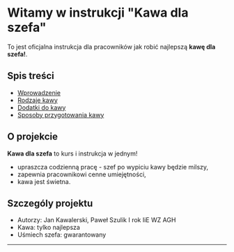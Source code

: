 # Witamy w instrukcji "Kawa dla szefa"

To jest oficjalna instrukcja dla pracowników jak robić najlepszą **kawę dla szefa!**.

## Spis treści

- [Wprowadzenie](wprowadzenie.md)
- [Rodzaje kawy](rodzaje.md)
- [Dodatki do kawy](zczympodac.md)
- [Sposoby przygotowania kawy](sposoby.md)

## O projekcie

**Kawa dla szefa** to kurs i instrukcja w jednym!

- upraszcza codzienną pracę - szef po wypiciu kawy będzie milszy,
- zapewnia pracownikowi cenne umiejętności,
- kawa jest świetna.

## Szczególy projektu

- Autorzy: Jan Kawalerski, Paweł Szulik I rok IiE WZ AGH
- Kawa: tylko najlepsza
- Uśmiech szefa: gwarantowany

---
